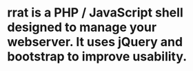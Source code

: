 # rrat is a PHP / JavaScript shell designed to manage your webserver. It uses jQuery and bootstrap to improve usability.
